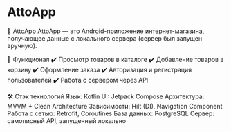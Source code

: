 # AttoApp
🛒 AttoApp
AttoApp — это Android-приложение интернет-магазина, получающее данные с локального сервера (сервер был запущен вручную).

🚀 Функционал
✔️ Просмотр товаров в каталоге
✔️ Добавление товаров в корзину
✔️ Оформление заказа
✔️ Авторизация и регистрация пользователей
✔️ Работа с сервером через API

🛠 Стэк технологий
Язык: Kotlin
UI: Jetpack Compose
Архитектура: MVVM + Clean Architecture
Зависимости: Hilt (DI), Navigation Component
Работа с сетью: Retrofit, Coroutines
База данных: PostgreSQL
Сервер: самописный API, запущенный локально
